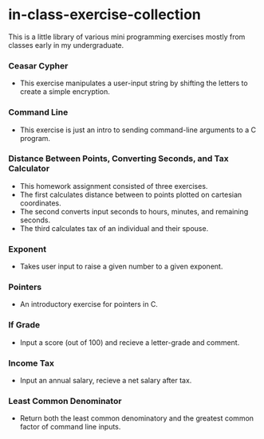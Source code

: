 # in-class-exercise-collection
This is a little library of various mini programming exercises mostly from classes early in my undergraduate.

### Ceasar Cypher
- This exercise manipulates a user-input string by shifting the letters to create a simple encryption.
### Command Line
- This exercise is just an intro to sending command-line arguments to a C program.
### Distance Between Points, Converting Seconds, and Tax Calculator
- This homework assignment consisted of three exercises.
- The first calculates distance between to points plotted on cartesian coordinates.
- The second converts input seconds to hours, minutes, and remaining seconds.
- The third calculates tax of an individual and their spouse.
### Exponent
- Takes user input to raise a given number to a given exponent.
### Pointers
- An introductory exercise for pointers in C.
### If Grade
- Input a score (out of 100) and recieve a letter-grade and comment. 
### Income Tax
- Input an annual salary, recieve a net salary after tax.
### Least Common Denominator
- Return both the least common denominatory and the greatest common factor of command line inputs.
